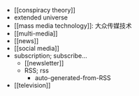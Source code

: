 - [[conspiracy theory]]
- extended universe
- [[mass media technology]]: 大众传媒技术
- [[multi-media]]
- [[news]]
- [[social media]]
- subscription; subscribe...
    - [[newsletter]]
    - RSS; rss
        - auto-generated-from-RSS
- [[television]]
